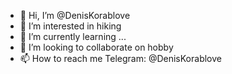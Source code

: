 - 👋 Hi, I’m @DenisKorablove
- 👀 I’m interested in hiking
- 🌱 I’m currently learning ...
- 💞️ I’m looking to collaborate on hobby
- 📫 How to reach me Telegram: @DenisKorablove

<!---
DenisKorablove/DenisKorablove is a ✨ special ✨ repository because its `README.md` (this file) appears on your GitHub profile.
You can click the Preview link to take a look at your changes.
--->
